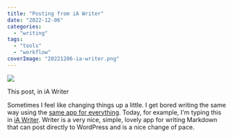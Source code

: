 ```yaml
---
title: "Posting from iA Writer"
date: "2022-12-06"
categories:
  - "writing"
tags:
  - "tools"
  - "workflow"
coverImage: "20221206-ia-writer.png"
---
```


![](/img/2022/20221206-ia-writer-1024x811.png)

This post, in iA Writer

Sometimes I feel like changing things up a little. I get bored writing the same way using the [same app for everything](https://www.gnu.org/software/emacs/). Today, for example, I'm typing this in [iA Writer](https://ia.net/writer). Writer is a very nice, simple, lovely app for writing Markdown that can post directly to WordPress and is a nice change of pace.
